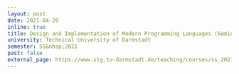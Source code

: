 ```yaml
---
layout: post
date: 2021-04-20
inline: true
title: Design and Implementation of Modern Programming Languages (Seminar)
university: Technical University of Darmstadt
semester: SS&nbsp;2021
past: false
external_page: https://www.stg.tu-darmstadt.de/teaching/courses/ss_2021/daimpl_ss_21/index_79.en.jsp
---
```

